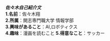***佐々木自己紹介文***  
**1.名前**：佐々木翔  
**2.所属**：開志専門職大学 情報学部  
**3.興味があること**：AI,ロボティクス  
**4.趣味**：漫画を読むこと 
**5.得意なこと**：サッカー  

